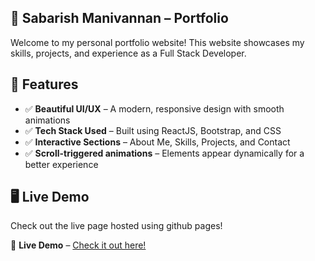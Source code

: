 <h2>🚀 Sabarish Manivannan – Portfolio</h2>
Welcome to my personal portfolio website! This website showcases my skills, projects, and experience as a Full Stack Developer.
<h2>🌟 Features</h2>
<ul>
  <li>✅ <strong>Beautiful UI/UX</strong> – A modern, responsive design with smooth animations</li>
  <li>✅ <strong>Tech Stack Used</strong> – Built using ReactJS, Bootstrap, and CSS</li>
  <li>✅ <strong>Interactive Sections</strong> – About Me, Skills, Projects, and Contact</li>
  <li>✅ <strong>Scroll-triggered animations</strong> – Elements appear dynamically for a better experience</li>
</ul>
<h2>🖥️ Live Demo</h2>
<p>Check out the live page hosted using github pages!</p>
🔗 <strong>Live Demo</strong> – <a href="https://sabarish1608.github.io/Portfolio/" target="_blank">Check it out here!</a></li>
